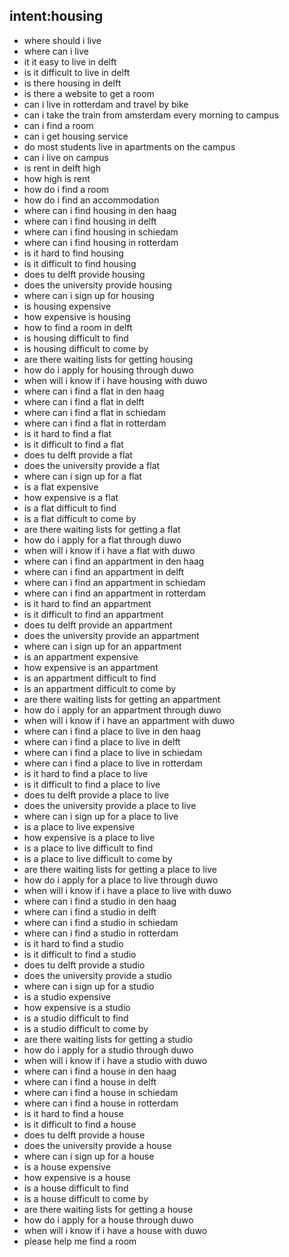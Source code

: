 ## intent:housing
- where should i live
- where can i live
- it it easy to live in delft
- is it difficult to live in delft
- is there housing in delft
- is there a website to get a room
- can i live in rotterdam and travel by bike
- can i take the train from amsterdam every morning to campus
- can i find a room
- can i get housing service
- do most students live in apartments on the campus
- can i live on campus
- is rent in delft high
- how high is rent
- how do i find a room
- how do i find an accommodation
- where can i find housing in den haag
- where can i find housing in delft
- where can i find housing in schiedam
- where can i find housing in rotterdam
- is it hard to find housing
- is it difficult to find housing
- does tu delft provide housing
- does the university provide housing
- where can i sign up for housing
- is housing expensive
- how expensive is housing
- how to find a room in delft
- is housing difficult to find
- is housing difficult to come by
- are there waiting lists for getting housing
- how do i apply for housing through duwo
- when will i know if i have housing with duwo
- where can i find a flat in den haag
- where can i find a flat in delft
- where can i find a flat in schiedam
- where can i find a flat in rotterdam
- is it hard to find a flat
- is it difficult to find a flat
- does tu delft provide a flat
- does the university provide a flat
- where can i sign up for a flat
- is a flat expensive
- how expensive is a flat
- is a flat difficult to find
- is a flat difficult to come by
- are there waiting lists for getting a flat
- how do i apply for a flat through duwo
- when will i know if i have a flat with duwo
- where can i find an appartment in den haag
- where can i find an appartment in delft
- where can i find an appartment in schiedam
- where can i find an appartment in rotterdam
- is it hard to find an appartment
- is it difficult to find an appartment
- does tu delft provide an appartment
- does the university provide an appartment
- where can i sign up for an appartment
- is an appartment expensive
- how expensive is an appartment
- is an appartment difficult to find
- is an appartment difficult to come by
- are there waiting lists for getting an appartment
- how do i apply for an appartment through duwo
- when will i know if i have an appartment with duwo
- where can i find a place to live in den haag
- where can i find a place to live in delft
- where can i find a place to live in schiedam
- where can i find a place to live in rotterdam
- is it hard to find a place to live
- is it difficult to find a place to live
- does tu delft provide a place to live
- does the university provide a place to live
- where can i sign up for a place to live
- is a place to live expensive
- how expensive is a place to live
- is a place to live difficult to find
- is a place to live difficult to come by
- are there waiting lists for getting a place to live
- how do i apply for a place to live through duwo
- when will i know if i have a place to live with duwo
- where can i find a studio in den haag
- where can i find a studio in delft
- where can i find a studio in schiedam
- where can i find a studio in rotterdam
- is it hard to find a studio
- is it difficult to find a studio
- does tu delft provide a studio
- does the university provide a studio
- where can i sign up for a studio
- is a studio expensive
- how expensive is a studio
- is a studio difficult to find
- is a studio difficult to come by
- are there waiting lists for getting a studio
- how do i apply for a studio through duwo
- when will i know if i have a studio with duwo
- where can i find a house in den haag
- where can i find a house in delft
- where can i find a house in schiedam
- where can i find a house in rotterdam
- is it hard to find a house
- is it difficult to find a house
- does tu delft provide a house
- does the university provide a house
- where can i sign up for a house
- is a house expensive
- how expensive is a house
- is a house difficult to find
- is a house difficult to come by
- are there waiting lists for getting a house
- how do i apply for a house through duwo
- when will i know if i have a house with duwo
- please help me find a room